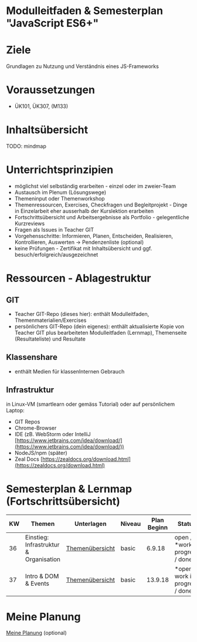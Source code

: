 Modulleitfaden & Semesterplan "JavaScript ES6+"
========================

# Ziele
Grundlagen zu Nutzung und Verständnis eines JS-Frameworks

# Voraussetzungen
* ÜK101, ÜK307, (M133)

# Inhaltsübersicht
TODO: mindmap

# Unterrichtsprinzipien
* möglichst viel selbständig erarbeiten - einzel oder im zweier-Team
* Austausch im Plenum (Lösungswege)
* Themeninput oder Themenworkshop
* Themenressourcen, Exercises, Checkfragen und Begleitprojekt - Dinge in Einzelarbeit eher ausserhalb der Kurslektion erarbeiten
* Fortschrittsübersicht und Arbeitsergebnisse als Portfolio - gelegentliche Kurzreviews
* Fragen als Issues in Teacher GIT
* Vorgehensschritte: Informieren, Planen, Entscheiden, Realisieren, Kontrollieren, Auswerten -> Pendenzenliste (optional)
* keine Prüfungen - Zertifikat mit Inhaltsübersicht und ggf. besuch/erfolgreich/ausgezeichnet

# Ressourcen - Ablagestruktur
## GIT
* Teacher GIT-Repo (dieses hier): enthält Modulleitfaden, Themenmaterialien/Exercises
* persönlichers GIT-Repo (dein eigenes): enthält aktualisierte Kopie von Teacher GIT plus bearbeiteten Modulleitfaden (Lernmap), Themenseite (Resultateliste) und Resultate 

## Klassenshare
* enthält Medien für klassenInternen Gebrauch

## Infrastruktur
in Linux-VM (smartlearn oder gemäss Tutorial) oder auf persönlichem Laptop:
* GIT Repos
* Chrome-Browser
* IDE (zB. WebStorm oder IntelliJ [https://www.jetbrains.com/idea/download/](https://www.jetbrains.com/idea/download/))
* NodeJS/npm (später)
* Zeal Docs [https://zealdocs.org/download.html](https://zealdocs.org/download.html)

# Semesterplan & Lernmap (Fortschrittsübersicht)

| KW | Themen | Unterlagen | Niveau | Plan Beginn | Status |
| --- | --- | --- | --- | --- | --- |
| 36 | Einstieg: Infrastruktur & Organisation | [Themenübersicht](../01_infrastructure/README.md) | basic | 6.9.18 | open / *work in progress / done |
| 37 | Intro & DOM & Events | [Themenübersicht](../02_intro/README.md) | basic| 13.9.18 | *open / work in progress / done |

# Meine Planung
[Meine Planung](planning_todo.md) (optional)
